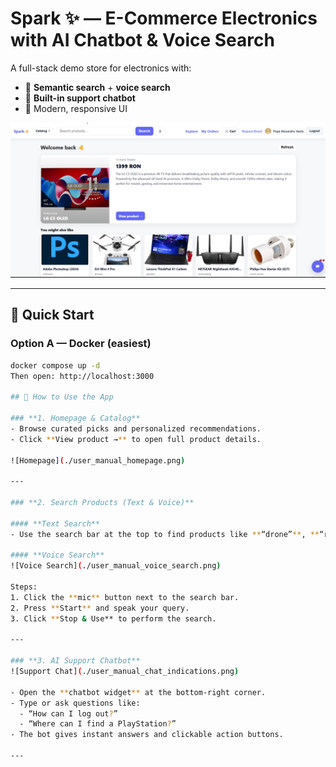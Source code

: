 # Spark ✨ — E-Commerce Electronics with AI Chatbot & Voice Search

A full-stack demo store for electronics with:
- 🔎 **Semantic search** + **voice search**
- 🤖 **Built-in support chatbot**
- 🛒 Modern, responsive UI

![Homepage](./user_manual_homepage.png)

---

## 🚀 Quick Start

### Option A — Docker (easiest)
```bash
docker compose up -d
Then open: http://localhost:3000

## 🧭 How to Use the App

### **1. Homepage & Catalog**
- Browse curated picks and personalized recommendations.
- Click **View product →** to open full product details.

![Homepage](./user_manual_homepage.png)

---

### **2. Search Products (Text & Voice)**

#### **Text Search**
- Use the search bar at the top to find products like **“drone”**, **“router”**, or **“OLED TV”**.

#### **Voice Search**
![Voice Search](./user_manual_voice_search.png)

Steps:
1. Click the **mic** button next to the search bar.  
2. Press **Start** and speak your query.  
3. Click **Stop & Use** to perform the search.

---

### **3. AI Support Chatbot**
![Support Chat](./user_manual_chat_indications.png)

- Open the **chatbot widget** at the bottom-right corner.  
- Type or ask questions like:
  - “How can I log out?”
  - “Where can I find a PlayStation?”
- The bot gives instant answers and clickable action buttons.

---
